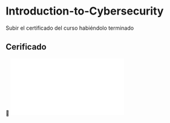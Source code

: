 # Introduction-to-Cybersecurity

Subir el certificado del curso habiéndolo terminado

## Cerificado
:paperclip: ![Archivo adjunto de la actividad](IgnacioRomero-Introducción-al-certificate.pdf) 
